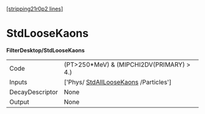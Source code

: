 [[stripping21r0p2 lines]](./stripping21r0p2-index)

# StdLooseKaons

**FilterDesktop/StdLooseKaons**

|                 |                                                                               |
|-----------------|-------------------------------------------------------------------------------|
| Code            | (PT\>250\*MeV) & (MIPCHI2DV(PRIMARY) \> 4.)                                   |
| Inputs          | ['Phys/ [StdAllLooseKaons](./stripping21r0p2-stdallloosekaons) /Particles'] |
| DecayDescriptor | None                                                                          |
| Output          | None                                                                          |

